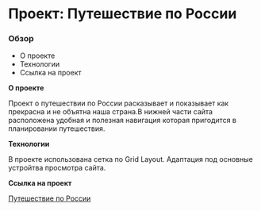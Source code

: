 # Проект: Путешествие по России

### Обзор
* О проекте
* Технологии
* Ссылка на проект

**О проекте**

Проект о путешествии по России расказывает и показывает как прекрасна и не объятна наша страна.В нижней части сайта расположена удобная и полезная навигация которая пригодится в планировании путешествия.

**Технологии**

В проекте использована сетка по Grid Layout.
Адаптация под основные устройтва просмотра сайта.

**Ссылка на проект**

[Путешествие по России](https://00sleng00.github.io/russian-travel/)
